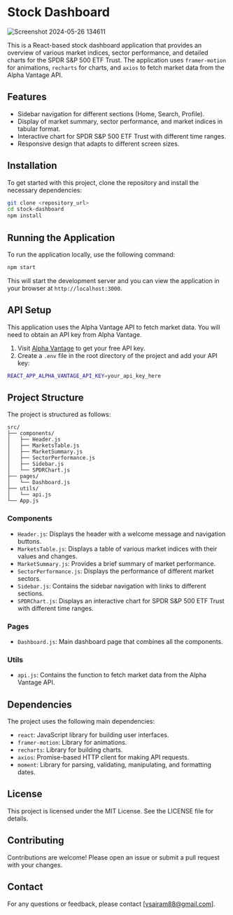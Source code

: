 # Stock Dashboard
![Screenshot 2024-05-26 134611](https://github.com/SaiVenkat07/quabe-stock/assets/125186243/3fe0d4eb-0739-4229-bdae-b3c0a8fe6ce9)


This is a React-based stock dashboard application that provides an overview of various market indices, sector performance, and detailed charts for the SPDR S&P 500 ETF Trust. The application uses `framer-motion` for animations, `recharts` for charts, and `axios` to fetch market data from the Alpha Vantage API.

## Features

- Sidebar navigation for different sections (Home, Search, Profile).
- Display of market summary, sector performance, and market indices in tabular format.
- Interactive chart for SPDR S&P 500 ETF Trust with different time ranges.
- Responsive design that adapts to different screen sizes.

## Installation

To get started with this project, clone the repository and install the necessary dependencies:

```bash
git clone <repository_url>
cd stock-dashboard
npm install
```

## Running the Application

To run the application locally, use the following command:

```bash
npm start
```

This will start the development server and you can view the application in your browser at `http://localhost:3000`.

## API Setup

This application uses the Alpha Vantage API to fetch market data. You will need to obtain an API key from Alpha Vantage.

1. Visit [Alpha Vantage](https://www.alphavantage.co/support/#api-key) to get your free API key.
2. Create a `.env` file in the root directory of the project and add your API key:

```bash
REACT_APP_ALPHA_VANTAGE_API_KEY=your_api_key_here
```

## Project Structure

The project is structured as follows:

```
src/
├── components/
│   ├── Header.js
│   ├── MarketsTable.js
│   ├── MarketSummary.js
│   ├── SectorPerformance.js
│   ├── Sidebar.js
│   └── SPDRChart.js
├── pages/
│   └── Dashboard.js
├── utils/
│   └── api.js
└── App.js
```

### Components

- `Header.js`: Displays the header with a welcome message and navigation buttons.
- `MarketsTable.js`: Displays a table of various market indices with their values and changes.
- `MarketSummary.js`: Provides a brief summary of market performance.
- `SectorPerformance.js`: Displays the performance of different market sectors.
- `Sidebar.js`: Contains the sidebar navigation with links to different sections.
- `SPDRChart.js`: Displays an interactive chart for SPDR S&P 500 ETF Trust with different time ranges.

### Pages

- `Dashboard.js`: Main dashboard page that combines all the components.

### Utils

- `api.js`: Contains the function to fetch market data from the Alpha Vantage API.

## Dependencies

The project uses the following main dependencies:

- `react`: JavaScript library for building user interfaces.
- `framer-motion`: Library for animations.
- `recharts`: Library for building charts.
- `axios`: Promise-based HTTP client for making API requests.
- `moment`: Library for parsing, validating, manipulating, and formatting dates.

## License

This project is licensed under the MIT License. See the LICENSE file for details.

## Contributing

Contributions are welcome! Please open an issue or submit a pull request with your changes.

## Contact

For any questions or feedback, please contact [vsairam88@gmail.com].
